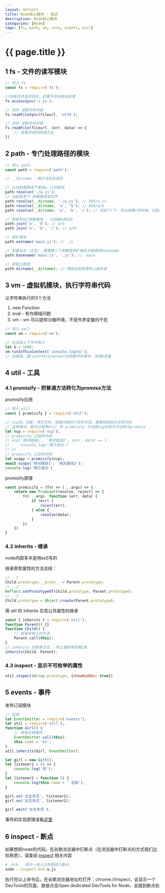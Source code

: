 ```yaml
---
layout: default
title: Node核心模块 - 简述
description: Node核心模块
categories: [Node]
tags: [fs, path, vm, core, events, util]
---
```

# {{ page.title }}

## 1 fs - 文件的读写模块

```javascript
// 导入 fs
const fs = require('fs');

//判断文件是否存在，如果不存在抛出异常
fs.accessSync('c.js');

// 同步 读取文件内容
fs.readFileSync(fileurl, 'utf8');

// 异步 读取文件内容
fs.readFile(fileurl, (err, data) => {
    // 读取完成的回调方法
})

```

## 2 path - 专门处理路径的模块
```javascript
// 导入 path
const path = require('path');

// __dirname ：表示当前目录名

// 以当前根路径下查找a.js的路径
path.resolve('./a.js');
// 当前目录下 拼接路径或文件
path.resolve(__dirname, './a.js'); // XXX/a.js
path.resolve(__dirname, 'a', 'b'); // XXX/a/b
path.resolve(__dirname, 'a', 'b', '/'); // 回到了/下，所以拼接/的时候，只能用join方法

// 简单的以/拼接路径 - 只拼接a和b的
path.join('a', 'b'); // a/b
path.join('a', 'b', '/'); // a/b/

// 取扩展名
path.extname('main.js'); // .js

// 取基本名（主名）,需要第二个参数提供扩展名才能得到basename
path.basename('main.js', '.js'); // .main

// 获取父路径
path.dirname(__dirname); // 得到当前目录的上级目录

```

## 3 vm - 虚拟机模块，执行字符串代码
让字符串执行的3个方法
1. new Function    
2. eval - 有作用域问题
3. vm - vm 可以提供沙箱环境，不受外界变量的干扰

```javascript
// 导入 vm()
const vm = require('vm');

// 在当前上下文中执行
let b = 1000;
vm.runInThisContext(`console.log(b)`);
// 会报错，因runInThisContext的参数字符串中，没有b变量

```

## 4 util - 工具

### 4.1 promisify - 把普通方法转化为promise方法
promisify应用
```javascript
// 导入 util
const { promisify } = require('util');

// ncp包，功能：拷贝文件，但是只提供了异步方法，需要回调的方式写代码
// 这种情况，就可以使用util 的 promisify 方法把ncp的异步方法转为promise
let ncp = require('ncp');
// promisify 之前的代码
// ncp('绝对路径1', '绝对路径2', (err, data) => {
//     console.log('拷贝成功')
// })
// promisify 之后的代码
let ncopy = promisify(ncp);
await ncopy('绝对路径1', '绝对路径2');
console.log('拷贝成功')
```

promisify原理
```javascript
const promisify = (fn) => (...args) => {
    return new Promise((resolve, reject) => {
        fn(...args, function (err, data) {
            if (err) {
                reject(err);
            } else {
                resolve(data);
            }
        })
    })
}
```

### 4.2 inherits - 继承

node内部多半是用es5写的

继承原型属性的方法总结：

```javascript
// - 1
Child.prototype.__proto__ = Parent.prototype;
// - 2
Reflect.setPrototypeOf(Child.prototype, Parent.prototype);
// - 3
Child.prototype = Object.create(Parent.prototype);
```

用 util 的 inherits 实现公共属性的继承

```javascript
const { inherits } = require('util');
function Parent() {}
function Child() {
    // 继承实例上的方法
    Parent.call(this);
}
// inherits 的继承方式 ，同上面列举的第2条
inherits(Child, Parent);
```

### 4.3 inspect - 显示不可枚举的属性

```javascript
util.inspect(Array.prototype, {showHidden: true})
```

## 5 events - 事件

发布订阅模块

```javascript
// 应用
let EventEmitter = require('events');
let util = require('util');
function Girl() {
    // 继承实例属性
    EventEmitter.call(this);
    this.name = 'nv';
}
util.inherits(Girl, EventEmitter);

let girl = new Girl();
let listener1 = () => {
    console.log('哭');
}
let listener2 = function () {
    console.log(this.name + ' 逛街');
}

girl.on('女生失恋', listener1);
girl.on('女生失恋', listener2);

girl.emit('女生失恋');

```

事件的实现原理请看[这里](https://github.com/happychong/2019-zhufeng/tree/master/3.nodeEvents)

## 6 inspect - 断点

如果想把node的代码，在谷歌浏览器中打断点（在浏览器中打断点的方式我们比较熟悉），请查阅 [inspect](http://caibaojian.com/nodejs/s/LKb8ds.html) 相关内容

```bash
# -brk   表示一进入文件就进入断点
node --inspect-brk a.js
```

执行完以上命令后，在谷歌浏览器地址栏打开：chrome://inspect，会显示一个DevTools的页面，直接点击Open dedicated DevTools for Node，会跳到断点处
